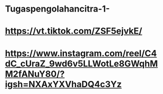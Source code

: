 # Tugaspengolahancitra-1-
# https://vt.tiktok.com/ZSF5ejvkE/
# https://www.instagram.com/reel/C4dC_cUraZ_9wd6v5LLWotLe8GWqhMM2fANuY80/?igsh=NXAxYXVhaDQ4c3Yz
#
